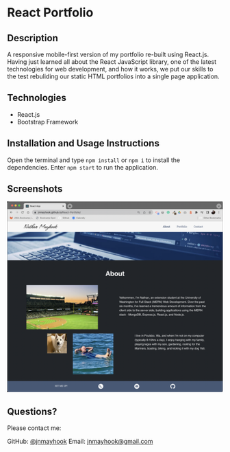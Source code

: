 # React Portfolio

## Description
A responsive mobile-first version of my portfolio re-built using React.js.  Having just learned all about the React JavaScript library, one of the latest technologies for web development, and how it works, we put our skills to the test rebuliding our static HTML portfolios into a single page application.   


## Technologies
- React.js
- Bootstrap Framework



## Installation and Usage Instructions
Open the terminal and type `npm install` or `npm i` to install the dependencies.  Enter `npm start` to run the application.

## Screenshots
![An image of the front page of the application](./src/assets/screenshot-react-portfolio.png)



## Questions? 
Please contact me: 

GitHub: [@jnmayhook](https://github.com/jnmayhook)
Email: [jnmayhook@gmail.com](mailto:jnmayhook@gmail.com)

